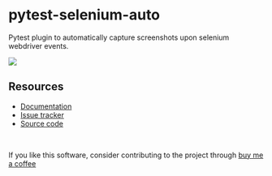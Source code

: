 # pytest-selenium-auto

Pytest plugin to automatically capture screenshots upon selenium webdriver events.

![](https://img.shields.io/badge/license-MIT%202.0-blue.svg)

## Resources ##

- [Documentation](https://pytest-selenium-auto.readthedocs.io/en/1.1.x/)
- [Issue tracker](https://github.com/harmin-parra/pytest-selenium-auto/issues)
- [Source code](https://github.com/harmin-parra/pytest-selenium-auto)

<br/>

If you like this software, consider contributing to the project through [buy me a coffee](https://www.buymeacoffee.com/harmin)
